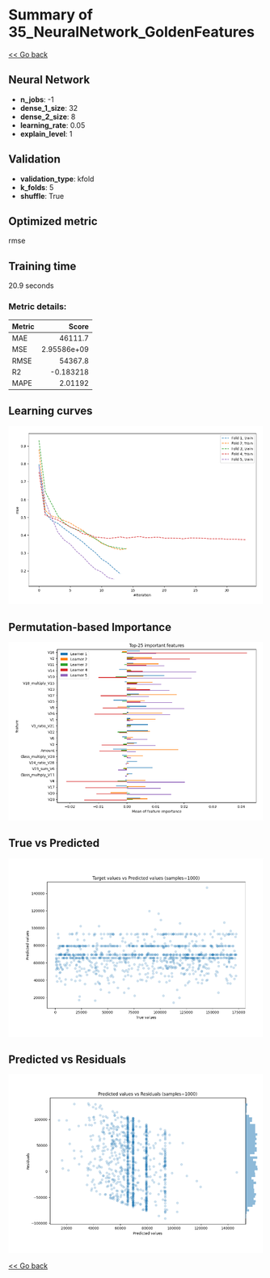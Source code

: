 # Summary of 35_NeuralNetwork_GoldenFeatures

[<< Go back](../README.md)


## Neural Network
- **n_jobs**: -1
- **dense_1_size**: 32
- **dense_2_size**: 8
- **learning_rate**: 0.05
- **explain_level**: 1

## Validation
 - **validation_type**: kfold
 - **k_folds**: 5
 - **shuffle**: True

## Optimized metric
rmse

## Training time

20.9 seconds

### Metric details:
| Metric   |           Score |
|:---------|----------------:|
| MAE      | 46111.7         |
| MSE      |     2.95586e+09 |
| RMSE     | 54367.8         |
| R2       |    -0.183218    |
| MAPE     |     2.01192     |



## Learning curves
![Learning curves](learning_curves.png)

## Permutation-based Importance
![Permutation-based Importance](permutation_importance.png)
## True vs Predicted

![True vs Predicted](true_vs_predicted.png)


## Predicted vs Residuals

![Predicted vs Residuals](predicted_vs_residuals.png)



[<< Go back](../README.md)
